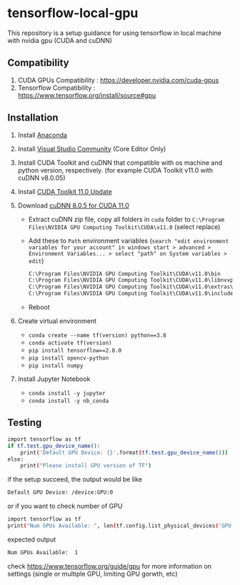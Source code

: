 # tensorflow-local-gpu
This repository is a setup guidance for using tensorflow in local machine with nvidia gpu (CUDA and cuDNN)

## Compatibility
1. CUDA GPUs Compatibility : https://developer.nvidia.com/cuda-gpus
2. Tensorflow Compatibility : https://www.tensorflow.org/install/source#gpu

## Installation
1. Install [Anaconda](https://docs.anaconda.com/anaconda/install/windows/)
2. Install [Visual Studio Community](https://visualstudio.microsoft.com/downloads/) (Core Editor Only)
3. Install CUDA Toolkit and cuDNN that compatible with os machine and python version, respectively. (for example CUDA Toolkit v11.0 with cuDNN v8.0.05)
4. Install [CUDA Toolkit 11.0 Update](https://developer.download.nvidia.com/compute/cuda/11.0.3/network_installers/cuda_11.0.3_win10_network.exe)
5. Download [cuDNN 8.0.5 for CUDA 11.0](https://developer.nvidia.com/rdp/cudnn-archive#a-collapse805-110)

   - Extract cuDNN zip file, copy all folders in `cuda` folder to `C:\Program Files\NVIDIA GPU Computing Toolkit\CUDA\v11.0` (select replace)
   - Add these to `Path` environment variables (`search "edit environment variables for your account" in windows start > advanced > Environment Variables... > select "path" on System variables > edit`)

      ```cmd
      C:\Program Files\NVIDIA GPU Computing Toolkit\CUDA\v11.0\bin
      C:\Program Files\NVIDIA GPU Computing Toolkit\CUDA\v11.0\libnvvp
      C:\Program Files\NVIDIA GPU Computing Toolkit\CUDA\v11.0\extras\CUPTI\lib64
      C:\Program Files\NVIDIA GPU Computing Toolkit\CUDA\v11.0\include
      ```

   - Reboot

6. Create virtual environment
   - `conda create --name tf(version) python==3.8`
   - `conda activate tf(version)`
   - `pip install tensorflow==2.8.0`
   - `pip install opencv-python`
   - `pip install numpy`

7. Install Jupyter Notebook
   - `conda install -y jupyter`
   - `conda install -y nb_conda`

## Testing
```Bash
import tensorflow as tf
if tf.test.gpu_device_name():
    print('Default GPU Device: {}'.format(tf.test.gpu_device_name()))
else:
    print("Please install GPU version of TF")
```

if the setup succeed, the output would be like
```Bash
Default GPU Device: /device:GPU:0
```
or if you want to check number of GPU
```Bash
import tensorflow as tf
print("Num GPUs Available: ", len(tf.config.list_physical_devices('GPU')))
```
expected output
```Bash
Num GPUs Available:  1
```
check https://www.tensorflow.org/guide/gpu for more information on settings (single or multiple GPU, limiting GPU gorwth, etc)

